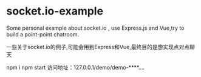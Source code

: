 # socket.io-example
Some personal example about socket.io , use Express.js and Vue,try to build a point-point chatroom.
<P>一些关于socket.io的例子,可能会用到Express和Vue,最终目的是想实现点对点聊天</p>
npm i
npm start
访问地址：127.0.0.1/demo/demo-****.... 
